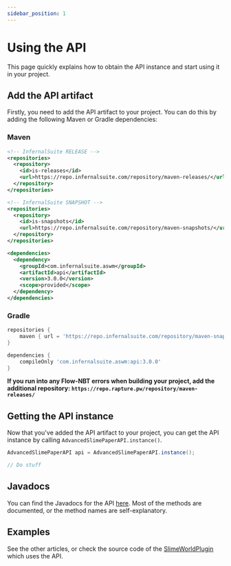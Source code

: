 ```yaml
---
sidebar_position: 1
---
```


# Using the API
This page quickly explains how to obtain the API instance and start using it in your project.

## Add the API artifact

Firstly, you need to add the API artifact to your project. You can do this by adding the following Maven or Gradle dependencies:

### Maven
```xml
<!-- InfernalSuite RELEASE -->
<repositories>
  <repository>
    <id>is-releases</id>
    <url>https://repo.infernalsuite.com/repository/maven-releases/</url>
  </repository>
</repositories>

<!-- InfernalSuite SNAPSHOT -->
<repositories>
  <repository>
    <id>is-snapshots</id>
    <url>https://repo.infernalsuite.com/repository/maven-snapshots/</url>
  </repository>
</repositories>
```

```xml
<dependencies>
  <dependency>
    <groupId>com.infernalsuite.aswm</groupId>
    <artifactId>api</artifactId>
    <version>3.0.0</version>
    <scope>provided</scope>
  </dependency>
</dependencies>
```

### Gradle
```groovy
repositories {
    maven { url = 'https://repo.infernalsuite.com/repository/maven-snapshots/' }
}

dependencies {
    compileOnly 'com.infernalsuite.aswm:api:3.0.0'
}
```

**If you run into any Flow-NBT errors when building your project, add the additional repository: `https://repo.rapture.pw/repository/maven-releases/`**

## Getting the API instance
Now that you've added the API artifact to your project, you can get the API instance by calling `AdvancedSlimePaperAPI.instance()`.

```java
AdvancedSlimePaperAPI api = AdvancedSlimePaperAPI.instance();

// Do stuff
```

## Javadocs
You can find the Javadocs for the API [here](https://docs.infernalsuite.com/).
Most of the methods are documented, or the method names are self-explanatory.

## Examples
See the other articles, or check the source code of the [SlimeWorldPlugin](https://github.com/InfernalSuite/AdvancedSlimePaper/tree/main/plugin) which uses the API.

